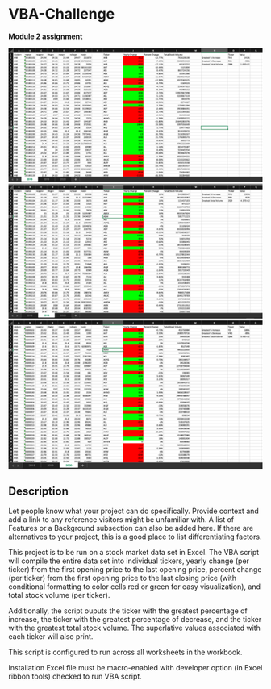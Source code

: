 # VBA-Challenge
**Module 2 assignment**

![2018_Data](2018.png)
![2019_Data](2019.png)
![2020_Data](2020.png)

## Description
Let people know what your project can do specifically. Provide context and add a link to any reference visitors might be unfamiliar with. A list of Features or a Background subsection can also be added here. If there are alternatives to your project, this is a good place to list differentiating factors.

This project is to be run on a stock market data set in Excel. The VBA script will compile the entire data set into individual tickers, yearly change (per ticker) from the first opening price to the last opening price, percent change (per ticker) from the first opening price to the last closing price (with conditional formatting to color cells red or green for easy visualization), and total stock volume (per ticker). 

Additionally, the script ouputs the ticker with the greatest percentage of increase, the ticker with the greatest percentage of decrease, and the ticker with the greatest total stock volume. The superlative values associated with each ticker will also print.

This script is configured to run across all worksheets in the workbook. 

Installation
Excel file must be macro-enabled with developer option (in Excel ribbon tools) checked to run VBA script. 
